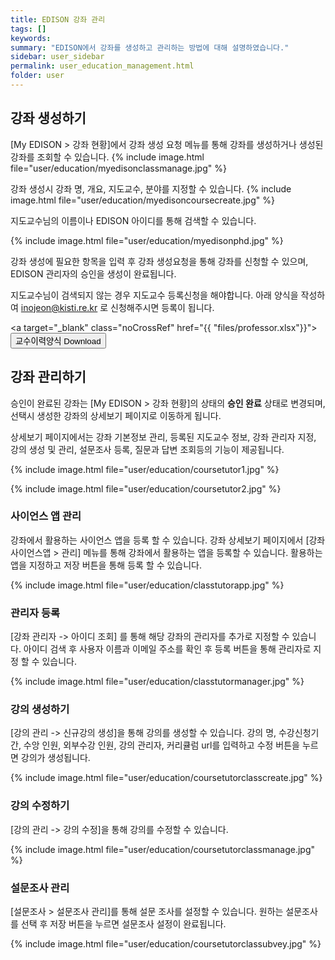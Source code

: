```yaml
---
title: EDISON 강좌 관리
tags: []
keywords:
summary: "EDISON에서 강좌를 생성하고 관리하는 방법에 대해 설명하였습니다."
sidebar: user_sidebar
permalink: user_education_management.html
folder: user
---
```



## 강좌 생성하기

[My EDISON > 강좌 현황]에서 강좌 생성 요청 메뉴를 통해 강좌를 생성하거나 생성된 강좌를 조회할 수 있습니다.
{% include image.html file="user/education/myedisonclassmanage.jpg" %}

강좌 생성시 강좌 명, 개요, 지도교수, 분야를 지정할 수 있습니다.
{% include image.html file="user/education/myedisoncoursecreate.jpg" %}

지도교수님의 이름이나 EDISON 아이디를 통해 검색할 수 있습니다.

{% include image.html file="user/education/myedisonphd.jpg" %}

강좌 생성에 필요한 항목을 입력 후 강좌 생성요청을 통해 강좌를 신청할 수 있으며, EDISON 관리자의 승인을 생성이 완료됩니다.

지도교수님이 검색되지 않는 경우 지도교수 등록신청을 해야합니다. 아래 양식을 작성하여 inojeon@kisti.re.kr 로 신청해주시면 등록이 됩니다.

<a target="\_blank" class="noCrossRef" href="{{ "files/professor.xlsx"}}"><button type="button" class="btn btn-default" aria-label="Left Align"><span
    class="glyphicon glyphicon-download-alt" aria-hidden="true"></span> 교수이력양식 Download</button></a>

## 강좌 관리하기

승인이 완료된 강좌는 [My EDISON > 강좌 현황]의 상태의 **승인 완료** 상태로 변경되며, 선택시 생성한 강좌의 상세보기 페이지로 이동하게 됩니다.

상세보기 페이지에서는 강좌 기본정보 관리, 등록된 지도교수 정보, 강좌 관리자 지정, 강의 생성 및 관리, 설문조사 등록, 질문과 답변 조회등의 기능이 제공됩니다.

{% include image.html file="user/education/coursetutor1.jpg" %}

{% include image.html file="user/education/coursetutor2.jpg" %}

### 사이언스 앱 관리

강좌에서 활용하는 사이언스 앱을 등록 할 수 있습니다. 강좌 상세보기 페이지에서 [강좌 사이언스앱 > 관리] 메뉴를 통해 강좌에서 활용하는 앱을 등록할 수 있습니다. 활용하는 앱을 지정하고 저장 버튼을 통해 등록 할 수 있습니다.

{% include image.html file="user/education/classtutorapp.jpg" %}

### 관리자 등록

[강좌 관리자 -> 아이디 조회] 를 통해 해당 강좌의 관리자를 추가로 지정할 수 있습니다. 아이디 검색 후 사용자 이름과 이메일 주소를 확인 후 등록 버튼을 통해 관리자로 지정 할 수 있습니다.

{% include image.html file="user/education/classtutormanager.jpg" %}

### 강의 생성하기

[강의 관리 -> 신규강의 생성]을 통해 강의를 생성할 수 있습니다. 강의 명, 수강신청기간, 수앙 인원, 외부수강 인원, 강의 관리자, 커리큘럼 url를 입력하고 수정 버튼을 누르면 강의가 생성됩니다.

{% include image.html file="user/education/coursetutorclasscreate.jpg" %}

### 강의 수정하기

[강의 관리 -> 강의 수정]을 통해 강의를 수정할 수 있습니다.

{% include image.html file="user/education/coursetutorclassmanage.jpg" %}

### 설문조사 관리

[설문조사 > 설문조사 관리]를 통해 설문 조사를 설정할 수 있습니다. 원하는 설문조사를 선택 후 저장 버튼을 누르면 설문조사 설정이 완료됩니다.

{% include image.html file="user/education/coursetutorclassubvey.jpg" %}
